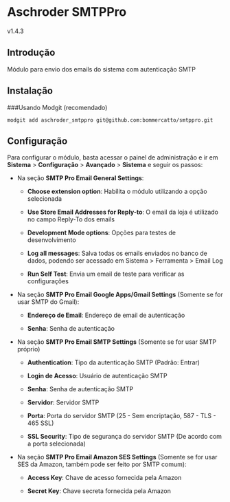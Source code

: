 # Aschroder SMTPPro
v1.4.3


## Introdução

Módulo para envio dos emails do sistema com autenticação SMTP


## Instalação

###Usando Modgit (recomendado)

    modgit add aschroder_smtppro git@github.com:bommercatto/smtppro.git


## Configuração

Para configurar o módulo, basta acessar o painel de administração e ir em **Sistema** > **Configuração** > **Avançado** > **Sistema** e seguir os passos:


 - Na seção **SMTP Pro Email General Settings**:

    - **Choose extension option**: Habilita o módulo utilizando a opção selecionada

    - **Use Store Email Addresses for Reply-to**: O email da loja é utilizado no campo Reply-To dos emails

    - **Development Mode options**: Opções para testes de desenvolvimento

    - **Log all messages**: Salva todas os emails enviados no banco de dados, podendo ser acessado em Sistema > Ferramenta > Email Log

    - **Run Self Test**: Envia um email de teste para verificar as configurações


 - Na seção **SMTP Pro Email Google Apps/Gmail Settings** (Somente se for usar SMTP do Gmail):

    - **Endereço de Email**: Endereço de email de autenticação

    - **Senha**: Senha de autenticação


 - Na seção **SMTP Pro Email SMTP Settings** (Somente se for usar SMTP próprio)

    - **Authentication**: Tipo da autenticação SMTP (Padrão: Entrar)

    - **Login de Acesso**: Usuário de autenticação SMTP

    - **Senha**: Senha de autenticação SMTP

    - **Servidor**: Servidor SMTP

    - **Porta**: Porta do servidor SMTP (25 - Sem encriptação, 587 - TLS - 465 SSL)

    - **SSL Security**: Tipo de segurança do servidor SMTP (De acordo com a porta selecionada)


 - Na seção **SMTP Pro Email Amazon SES Settings** (Somente se for usar SES da Amazon, também pode ser feito por SMTP comum):

    - **Access Key**: Chave de acesso fornecida pela Amazon

    - **Secret Key**: Chave secreta fornecida pela Amazon